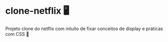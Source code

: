 # clone-netflix 🖥️

Projeto clone do netflix com intuito de fixar conceitos de display e práticas com CSS 📝
  
